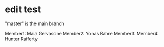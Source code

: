 # edit test
"master" is the main branch

Member1: Maia Gervasone
Member2: Yonas Bahre 
Member3: 
Member4: Hunter Rafferty
